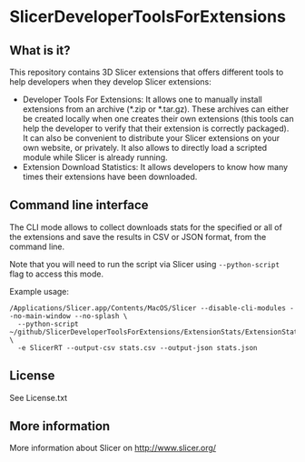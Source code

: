 # SlicerDeveloperToolsForExtensions


## What is it?

This repository contains 3D Slicer extensions that offers different tools to help developers when they develop Slicer extensions:
- Developer Tools For Extensions: It allows one to manually install extensions from an archive (*.zip or *.tar.gz). These archives can either be created locally when one creates their own extensions (this tools can help the developer to verify that their extension is correctly packaged). It can also be convenient to distribute your Slicer extensions on your own website, or privately. It also allows to directly load a scripted module while Slicer is already running.
- Extension Download Statistics: It allows developers to know how many times their extensions have been downloaded.

## Command line interface

The CLI mode allows to collect downloads stats for the specified or all of the
extensions and save the results in CSV or JSON format, from the command line.

Note that you will need to run the script via Slicer using `--python-script` flag
to access this mode.

Example usage:

```
/Applications/Slicer.app/Contents/MacOS/Slicer --disable-cli-modules --no-main-window --no-splash \
  --python-script ~/github/SlicerDeveloperToolsForExtensions/ExtensionStats/ExtensionStats.py \
  -e SlicerRT --output-csv stats.csv --output-json stats.json
```

## License

See License.txt

## More information

More information about Slicer on http://www.slicer.org/

